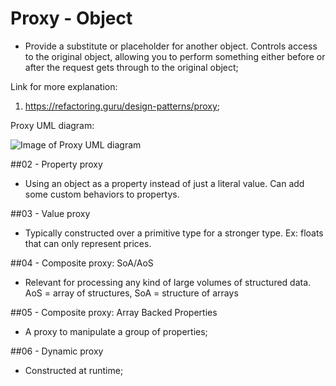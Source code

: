 # Proxy - Object
 - Provide a substitute or placeholder for another object. Controls access to the original object, allowing you to perform something either before or after the request gets through to the original object;

Link for more explanation:
1. https://refactoring.guru/design-patterns/proxy;

Proxy UML diagram:

![Image of Proxy UML diagram](https://github.com/RomeroGabriel/OOP-DesignPatterns/blob/master/Structural/Proxy/proxy_pattern_uml_diagram.png)


##02 - Property proxy
 - Using an object as a property instead of just a literal value. Can add some custom behaviors to propertys.

##03 - Value proxy
 - Typically constructed over a primitive type for a stronger type. Ex: floats that can only represent prices.

##04 - Composite proxy: SoA/AoS
 - Relevant for processing any kind of large volumes of structured data. AoS = array of structures, SoA = structure of arrays

##05 - Composite proxy: Array Backed Properties
 - A proxy to manipulate a group of properties;

##06 - Dynamic proxy
 - Constructed at runtime;
